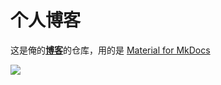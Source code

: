 # 个人博客

这是俺的[**博客**](https://stozn.github.io/)的仓库，用的是 [Material for MkDocs](https://squidfunk.github.io/mkdocs-material/)


![](http://image.thum.io/get/https://stozn.github.io/%E5%AD%A6%E4%B9%A0%E7%BD%91%E7%AB%99/1.program/)
